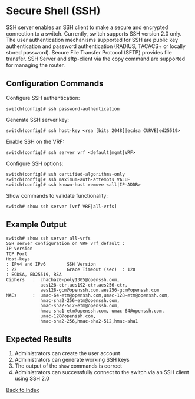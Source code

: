 # Secure Shell (SSH)

SSH server enables an SSH client to make a secure and encrypted connection to a switch. Currently, switch supports SSH version 2.0 only. The user authentication mechanisms supported for SSH are public key authentication and password authentication (RADIUS, TACACS+ or locally stored password). Secure File Transfer Protocol (SFTP) provides file transfer. SSH Server and sftp-client via the copy command are supported for managing the router.

## Configuration Commands

Configure SSH authentication:

```text
switch(config)# ssh password-authentication
```

Generate SSH server key:

```text
switch(config)# ssh host-key <rsa [bits 2048]|ecdsa CURVE|ed25519>
```

Enable SSH on the VRF:

```text
switch(config)# ssh server vrf <default|mgmt|VRF>
```

Configure SSH options:

```text
switch(config)# ssh certified-algorithms-only
switch(config)# ssh maximum-auth-attempts VALUE
switch(config)# ssh known-host remove <all|IP-ADDR>
```

Show commands to validate functionality:

```text
switch# show ssh server [vrf VRF|all-vrfs]
```

## Example Output

```text
switch# show ssh server all-vrfs
SSH server configuration on VRF vrf_default :
IP Version
TCP Port
Host-keys
: IPv4 and IPv6        SSH Version
: 22                   Grace Timeout (sec)  : 120
: ECDSA, ED25519, RSA
Ciphers   :  chacha20-poly1305@openssh.com,
             aes128-ctr,aes192-ctr,aes256-ctr,
             aes128-gcm@openssh.com,aes256-gcm@openssh.com
MACs      :  umac-64-etm@openssh.com,umac-128-etm@openssh.com,
             hmac-sha2-256-etm@openssh.com,
             hmac-sha2-512-etm@openssh.com,
             hmac-sha1-etm@openssh.com, umac-64@openssh.com,
             umac-128@openssh.com,
             hmac-sha2-256,hmac-sha2-512,hmac-sha1
```

## Expected Results

1. Administrators can create the user account
2. Administrators can generate working SSH keys
3. The output of the `show` commands is correct
4. Administrators can successfully connect to the switch via an SSH client using SSH 2.0

[Back to Index](../README.md)
